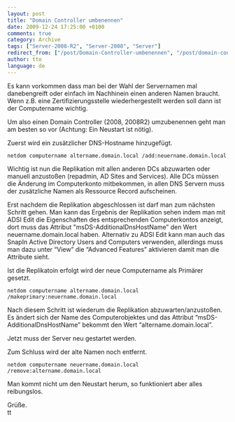 ```yaml
---
layout: post
title: "Domain Controller umbenennen"
date: 2009-12-24 17:25:00 +0100
comments: true
category: Archive
tags: ["Server-2008-R2", "Server-2008", "Server"]
redirect_from: ["/post/Domain-Controller-umbenennen", "/post/domain-controller-umbenennen"]
author: tto
language: de
---
```

<!-- more -->
<p>Es kann vorkommen dass man bei der Wahl der Servernamen mal danebengreift oder einfach im Nachhinein einen anderen Namen braucht. Wenn z.B. eine Zertifizierungsstelle wiederhergestellt werden soll dann ist der Computername wichtig.</p>  <p>Um also einen Domain Controller (2008, 2008R2) umzubenennen geht man am besten so vor (Achtung: Ein Neustart ist nötig).</p>  <p>Zuerst wird ein zusätzlicher DNS-Hostname hinzugefügt.</p>  <p><code>netdom computername altername.domain.local /add:neuername.domain.local</code></p>  <p>Wichtig ist nun die Replikation mit allen anderen DCs abzuwarten oder manuell anzustoßen (repadmin, AD Sites and Services). Alle DCs müssen die Änderung im Computerkonto mitbekommen, in allen DNS Servern muss der zusätzliche Namen als Ressource Record aufscheinen. </p>  <p>Erst nachdem die Replikation abgeschlossen ist darf man zum nächsten Schritt gehen. Man kann das Ergebnis der Replikation sehen indem man mit ADSI Edit die Eigenschaften des entsprechenden Computerkontos anzeigt, dort muss das Attribut &quot;msDS-AdditionalDnsHostName” den Wert neuername.domain.local haben. Alternativ zu ADSI Edit kann man auch das SnapIn Active Directory Users and Computers verwenden, allerdings muss man dazu unter “View” die “Advanced Features” aktivieren damit man die Attribute sieht.</p>  <p>Ist die Replikatoin erfolgt wird der neue Computername als Primärer gesetzt.</p>  <p><code>netdom computername altername.domain.local /makeprimary:neuername.domain.local</code></p>  <p>Nach diesem Schritt ist wiederum die Replikation abzuwarten/anzustoßen. Es ändert sich der Name des Computerobjektes und das Attribut “msDS-AdditionalDnsHostName” bekommt den Wert “altername.domain.local”.</p>  <p>Jetzt muss der Server neu gestartet werden.</p>  <p>Zum Schluss wird der alte Namen noch entfernt.</p>  <p><code>netdom computername neuername.domain.local /remove:altername.domain.local</code></p>  <p>Man kommt nicht um den Neustart herum, so funktioniert aber alles reibungslos.</p>  <p>Grüße.   <br />tt</p>

